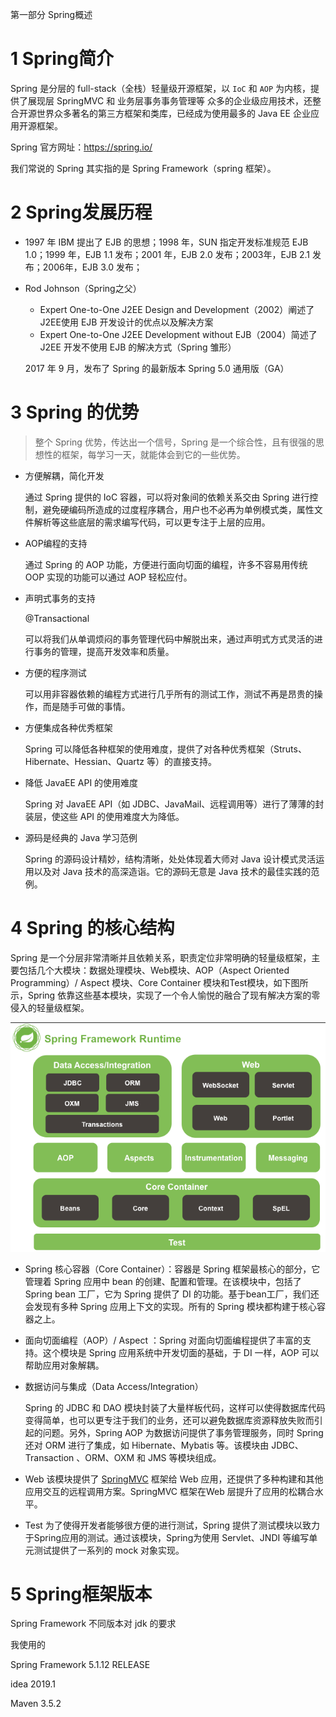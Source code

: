 第一部分 Spring概述

# 1 Spring简介

Spring 是分层的 full-stack（全栈）轻量级开源框架，以 `IoC` 和 `AOP` 为内核，提供了展现层 SpringMVC 和 业务层事务事务管理等 众多的企业级应用技术，还整合开源世界众多著名的第三方框架和类库，已经成为使用最多的 Java EE 企业应用开源框架。

Spring 官方网址：https://spring.io/

我们常说的 Spring 其实指的是 Spring Framework（spring 框架）。

# 2 Spring发展历程

- 1997 年 IBM 提出了 EJB 的思想；1998 年，SUN 指定开发标准规范 EJB 1.0；1999 年，EJB 1.1 发布；2001 年，EJB 2.0 发布；2003年，EJB 2.1 发布；2006年，EJB 3.0 发布；

- Rod Johnson（Spring之父）

  - Expert One-to-One J2EE Design and Development（2002）阐述了J2EE使用 EJB 开发设计的优点以及解决方案
  - Expert One-to-One J2EE Development without EJB（2004）简述了J2EE 开发不使用 EJB 的解决方式（Spring 雏形）

  2017 年 9 月，发布了 Spring 的最新版本 Spring 5.0 通用版（GA）

# 3 Spring 的优势

> 整个 Spring 优势，传达出一个信号，Spring 是一个综合性，且有很强的思想性的框架，每学习一天，就能体会到它的一些优势。

- 方便解耦，简化开发

  通过 Spring 提供的 IoC 容器，可以将对象间的依赖关系交由 Spring 进行控制，避免硬编码所造成的过度程序耦合，用户也不必再为单例模式类，属性文件解析等这些底层的需求编写代码，可以更专注于上层的应用。

- AOP编程的支持

  通过 Spring 的 AOP 功能，方便进行面向切面的编程，许多不容易用传统 OOP 实现的功能可以通过 AOP 轻松应付。

- 声明式事务的支持

  @Transactional

  可以将我们从单调烦闷的事务管理代码中解脱出来，通过声明式方式灵活的进行事务的管理，提高开发效率和质量。

- 方便的程序测试

  可以用非容器依赖的编程方式进行几乎所有的测试工作，测试不再是昂贵的操作，而是随手可做的事情。

- 方便集成各种优秀框架

  Spring 可以降低各种框架的使用难度，提供了对各种优秀框架（Struts、Hibernate、Hessian、Quartz 等）的直接支持。

- 降低 JavaEE API 的使用难度

  Spring 对 JavaEE API（如 JDBC、JavaMail、远程调用等）进行了薄薄的封装层，使这些 API 的使用难度大为降低。

- 源码是经典的 Java 学习范例

  Spring 的源码设计精妙，结构清晰，处处体现着大师对 Java 设计模式灵活运用以及对 Java 技术的高深造诣。它的源码无意是 Java 技术的最佳实践的范例。

# 4 Spring 的核心结构

Spring 是一个分层非常清晰并且依赖关系，职责定位非常明确的轻量级框架，主要包括几个大模块：数据处理模块、Web模块、AOP（Aspect Oriented Programming）/ Aspect 模块、Core Container 模块和Test模块，如下图所示，Spring 依靠这些基本模块，实现了一个令人愉悦的融合了现有解决方案的零侵入的轻量级框架。

![image-20211019185543778](assest/image-20211019185543778.png)

- Spring 核心容器（Core Container）：容器是 Spring 框架最核心的部分，它管理着 Spring 应用中 bean 的创建、配置和管理。在该模块中，包括了 Spring bean 工厂，它为 Spring 提供了 DI 的功能。基于bean工厂，我们还会发现有多种 Spring 应用上下文的实现。所有的 Spring 模块都构建于核心容器之上。

- 面向切面编程（AOP）/ Aspect ：Spring 对面向切面编程提供了丰富的支持。这个模块是 Spring 应用系统中开发切面的基础，于 DI 一样，AOP 可以帮助应用对象解耦。

- 数据访问与集成（Data Access/Integration）

  Spring 的 JDBC 和 DAO 模块封装了大量样板代码，这样可以使得数据库代码变得简单，也可以更专注于我们的业务，还可以避免数据库资源释放失败而引起的问题。另外，Spring AOP 为数据访问提供了事务管理服务，同时 Spring 还对 ORM 进行了集成，如 Hibernate、Mybatis 等。该模块由 JDBC、Transaction 、ORM、OXM 和 JMS 等模块组成。

- Web 该模块提供了 [SpringMVC](https://docs.spring.io/spring-framework/docs/current/reference/html/web.html) 框架给 Web 应用，还提供了多种构建和其他应用交互的远程调用方案。SpringMVC 框架在Web 层提升了应用的松耦合水平。

- Test 为了使得开发者能够很方便的进行测试，Spring 提供了测试模块以致力于Spring应用的测试。通过该模块，Spring为使用 Servlet、JNDI 等编写单元测试提供了一系列的 mock 对象实现。



# 5 Spring框架版本



Spring Framework 不同版本对 jdk 的要求



我使用的 

Spring Framework 5.1.12 RELEASE

idea 2019.1

Maven 3.5.2


